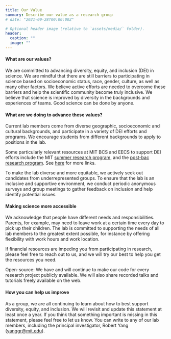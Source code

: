 ```yaml
---
title: Our Value
summary: Describe our value as a research group
# date: "2021-09-28T00:00:00Z"

# Optional header image (relative to `assets/media/` folder).
header:
  caption: ""
  image: ""
---
```


#### What are our values?
We are committed to advancing diversity, equity, and inclusion (DEI) in science. We are mindful that there are still barriers to participating in science based on socioeconomic status, race, gender, culture, as well as many other factors. We believe active efforts are needed to overcome these barriers and help the scientific community become truly inclusive. We believe that science is improved by diversity in the backgrounds and experiences of teams. Good science can be done by anyone.

#### What are we doing to advance these values?
Current lab members come from diverse geographic, socioeconomic and cultural backgrounds, and participate in a variety of DEI efforts and programs. We encourage students from different backgrounds to apply to positions in the lab.

Some particularly relevant resources at MIT BCS and EECS to support DEI efforts include the MIT [summer research program](https://bcs.mit.edu/diversity-equity-and-inclusion-bcs-and-building-46/outreach/mit-summer-research-program-msrp), and the [post-bac research program](https://bcs.mit.edu/diversity-equity-and-inclusion-bcs-and-building-46/outreach/research-scholars-program). See [here](https://bcs.mit.edu/diversity-equity-and-inclusion-bcs-and-building-46) for more links.

To make the lab diverse and more equitable, we actively seek out candidates from underrepresented groups. To ensure that the lab is an inclusive and supportive environment, we conduct periodic anonymous surveys and group meetings to gather feedback on inclusion and help identify potential issues.

#### Making science more accessible
We acknowledge that people have different needs and responsibilities. Parents, for example, may need to leave work at a certain time every day to pick up their children. The lab is committed to supporting the needs of all lab members to the greatest extent possible, for instance by offering flexibility with work hours and work location.

If financial resources are impeding you from participating in research, please feel free to reach out to us, and we will try our best to help you get the resources you need.

Open-source: We have and will continue to make our code for every research project publicly available. We will also share recorded talks and tutorials freely available on the web.

#### How you can help us improve

As a group, we are all continuing to learn about how to best support diversity, equity, and inclusion. We will revisit and update this statement at least once a year. If you think that something important is missing in this statement, please feel free to let us know. You can write to any of our lab members, including the principal investigator, Robert Yang (yanggr@mit.edu).
